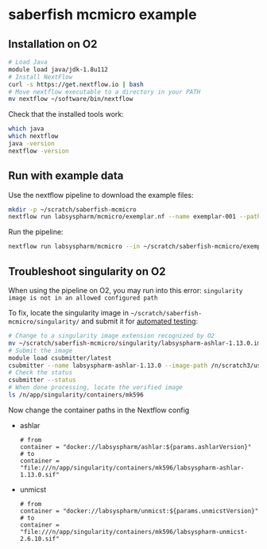 # saberfish mcmicro example


## Installation on O2

```sh
# Load Java
module load java/jdk-1.8u112
# Install NextFlow
curl -s https://get.nextflow.io | bash
# Move nextflow executable to a directory in your PATH
mv nextflow ~/software/bin/nextflow
```

Check that the installed tools work:

```sh
which java
which nextflow
java -version
nextflow -version
```

## Run with example data

Use the nextflow pipeline to download the example files:

```sh
mkdir -p ~/scratch/saberfish-mcmicro
nextflow run labsyspharm/mcmicro/exemplar.nf --name exemplar-001 --path ~/scratch/saberfish-mcmicro
```

Run the pipeline:
```sh
nextflow run labsyspharm/mcmicro --in ~/scratch/saberfish-mcmicro/exemplar-001 -w ~/scratch/saberfish-mcmicro/work -c ~/research/saberfish-mcmicro/mk596.config -with-report "~/scratch/saberfish-mcmicro/reports/$USER-$(date -Is).html"
```

## Troubleshoot singularity on O2

When using the pipeline on O2, you may run into this error: `singularity image is not in an allowed configured path`

To fix, locate the singularity image in `~/scratch/saberfish-mcmicro/singularity/` and submit it for [automated testing](https://wiki.rc.hms.harvard.edu/display/O2/Running+Singularity+Containers+in+O2):

```sh
# Change to a singularity image extension recognized by O2
mv ~/scratch/saberfish-mcmicro/singularity/labsyspharm-ashlar-1.13.0.img ~/scratch/saberfish-mcmicro/singularity/labsyspharm-ashlar-1.13.0.sif
# Submit the image
module load csubmitter/latest
csubmitter --name labsyspharm-ashlar-1.13.0 --image-path /n/scratch3/users/m/mk596/saberfish-mcmicro/singularity/labsyspharm-ashlar-1.13.0.sif
# Check the status
csubmitter --status
# When done processing, locate the verified image
ls /n/app/singularity/containers/mk596
```

Now change the container paths in the Nextflow config

- ashlar
  ```
  # from
  container = "docker://labsyspharm/ashlar:${params.ashlarVersion}"
  # to
  container = "file:///n/app/singularity/containers/mk596/labsyspharm-ashlar-1.13.0.sif"
  ```

- unmicst
  ```
  # from
  container = "docker://labsyspharm/unmicst:${params.unmicstVersion}"
  # to
  container = "file:///n/app/singularity/containers/mk596/labsyspharm-unmicst-2.6.10.sif"
  ```

